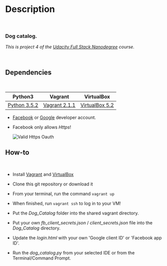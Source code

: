 
# Description

&nbsp;

### Dog catalog.
*This is project 4 of the [Udacity Full Stack Nanodegree](https://www.udacity.com/course/full-stack-web-developer-nanodegree--nd004) course.*

&nbsp;


## Dependencies

&nbsp;

| Python3 | Vagrant | VirtualBox |
|:------------:|:------------:|:------------:|
| [Python 3.5.2](https://www.python.org/downloads/) | [Vagrant 2.1.1](https://www.vagrantup.com/) | [VirtualBox 5.2](https://www.virtualbox.org/) |


- [Facebook](https://developers.facebook.com/docs/facebook-login) or [Google](https://console.developers.google.com/) developer account.

- Facebook only allows *Https*!

	![Valid Https Oauth](https://ibin.co/w400/47cOI1omaPTW.png)
&nbsp;

## How-to

&nbsp;


- Install [Vagrant](https://www.vagrantup.com/) and [VirtualBox](https://www.virtualbox.org/)<br>

- Clone this git repository or download it

- From your terminal, run the command `vagrant up`

- When finished, run `vagrant ssh` to log in to your VM!

- Put the *Dog_Catalog* folder into the shared vagrant directory.

- Put your own *fb_client_secrets.json* / *client_secrets.json* file into the *Dog_Catalog* directory.

- Update the *login.html* with your own 'Google client ID' or 'Facebook app ID'.

- Run the *dog_catalog.py* from your selected IDE or from the Terminal/Command Prompt.

&nbsp;
